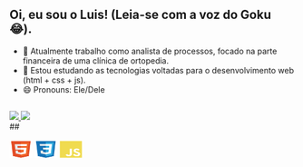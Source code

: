 ## Oi, eu sou o Luis! (Leia-se com a voz do Goku 😂).

- 🔭 Atualmente trabalho como analista de processos, focado na parte financeira de uma clínica de ortopedia.
- 🌱 Estou estudando as tecnologias voltadas para o desenvolvimento web (html + css + js).
- 😄 Pronouns: Ele/Dele

##

<div>
  <a href="https://github.com/llima91">
    <img height="180em" src="https://github-readme-stats.vercel.app/api?username=llima91&show_icons=true&theme=dracula&include_all_commits=true&count_private=true" />
    <img height="180em" src="https://github-readme-stats.vercel.app/api/top-langs/?username=llima91&layout=compact&langs_count=16&theme=dracula" />
  </a>
</div>
##

<div style="display: inline_block"><br>
  <img align="center" alt="Luis-HTML" height="30" width="40" src="https://raw.githubusercontent.com/devicons/devicon/master/icons/html5/html5-original.svg">
  <img align="center" alt="Luis-CSS" height="30" width="40" src="https://raw.githubusercontent.com/devicons/devicon/master/icons/css3/css3-original.svg">
  <img align="center" alt="Luis-Js" height="30" width="40" src="https://raw.githubusercontent.com/devicons/devicon/master/icons/javascript/javascript-plain.svg">
</div>
